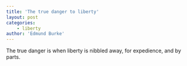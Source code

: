 ```yaml
---
title: 'The true danger to liberty'
layout: post
categories:
    - liberty
author: 'Edmund Burke'
---
```


The true danger is when liberty is nibbled away, for expedience, and by parts.
